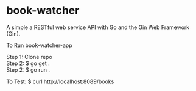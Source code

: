 # book-watcher


A simple a RESTful web service API with Go and the Gin Web Framework (Gin). 

To Run book-watcher-app

Step 1: Clone repo <br />
Step 2: $ go get . <br />
Step 2: $ go run . <br />

To Test: $ curl http://localhost:8089/books
